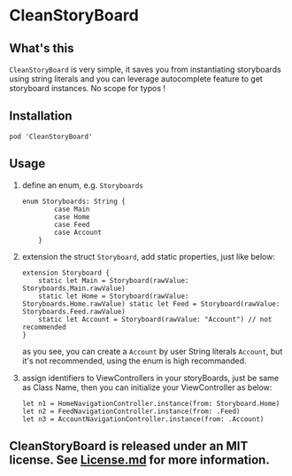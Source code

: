 # CleanStoryBoard

## What's this
`CleanStoryBoard` is very simple, it saves you from instantiating storyboards using string literals and you can leverage autocomplete feature to get storyboard instances. No scope for typos !

## Installation
`pod 'CleanStoryBoard'`

## Usage
1. define an enum, e.g. `Storyboards`  
    ```
    enum Storyboards: String {
            case Main
            case Home
            case Feed
            case Account
        }
    ```

2. extension the struct `Storyboard`,  add static properties, just like below: 
    ```
    extension Storyboard { 
        static let Main = Storyboard(rawValue: Storyboards.Main.rawValue)
        static let Home = Storyboard(rawValue: Storyboards.Home.rawValue) static let Feed = Storyboard(rawValue: Storyboards.Feed.rawValue)
        static let Account = Storyboard(rawValue: "Account") // not recommended
    }
    ```
    as you see, you can create a `Account` by user String literals `Account`, but it's not recommended, using the enum is high recommanded.

3. assign identifiers to ViewControllers in your storyBoards, just be same as Class Name, then you can initialize your ViewController as below:
    ```
    let n1 = HomeNavigationController.instance(from: Storyboard.Home)
    let n2 = FeedNavigationController.instance(from: .Feed)
    let n3 = AccountNavigationController.instance(from: .Account)
    ```

## CleanStoryBoard is released under an MIT license. See [License.md](https://github.com/srv7/CleanStroyBoard/blob/master/LICENSE) for more information.